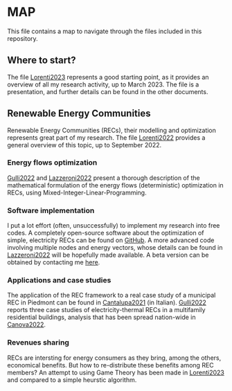 # MAP

This file contains a map to navigate through the files included in this repository.

## Where to start?

The file [Lorenti2023](Slides/2023__lorenti__phd_research_activity.pdf) represents a good starting point, as it provides an overview of all my research activity, up to March 2023.
The file is a presentation, and further details can be found in the other documents.

## Renewable Energy Communities

Renewable Energy Communities (RECs), their modelling and optimization represents great part of my research.
The file [Lorenti2022](Unpublished/2022__lorenti__modelling_and_optimisation_of_renewable_energy_communities_as_multi_energy_systems.pdf) provides a general overview of this topic, up to September 2022.

### Energy flows optimization

[Gulli2022](Preprints/preprint__2022__gulli_et_al__recoupled_a_simulation_tool_for_renewable_energy_communities_coupling_electric_and_thermal_energies.pdf) and [Lazzeroni2022](Preprints/preprint__2022__lazzeroni_et_al__modeling_of_renewable_energy_communities_the_recoupled_approach.pdf) present a thorough description of the mathematical formulation of the energy flows (deterministic) optimization in RECs, using Mixed-Integer-Linear-Programming.

### Software implementation

I put a lot effort (often, unsuccessfully) to implement my research into free codes. A completely open-source software about the optimization of simple, electricity RECs can be found on [GitHub](https://github.com/cadema-PoliTO/RECOpt). A more advanced code involving multiple nodes and energy vectors, whose details can be found in [Lazzeroni2022](Preprints/preprint__2022__lazzeroni_et_al__modeling_of_renewable_energy_communities_the_recoupled_approach.pdf) will be hopefully made available. A beta version can be obtained by contacting me [here](mailto:gianmarco.lorenti@polito.it).

### Applications and case studies

The application of the REC framework to a real case study of a municipal REC in Piedmont can be found in [Cantalupa2021](Unpublished/2021__lorenti__et_al__preliminary_results_of_the_performance_analysis_of_the_rec_in_cantalupa.pdf) (in Italian).
[Gulli2022](Preprints/preprint__2022__gulli_et_al__recoupled_a_simulation_tool_for_renewable_energy_communities_coupling_electric_and_thermal_energies.pdf) reports three case studies of electricity-thermal RECs in a multifamily residential buildings, analysis that has been spread nation-wide in [Canova2022](Preprints/preprint__2022__canova_et_al__decarbonizing_decarbonizing_residential_energy_consumption_under_the_italian_collective_self_consumption_regulation.pdf).

### Revenues sharing

RECs are intersting for energy consumers as they bring, among the others, economical benefits. But how to re-distribute these benefits among REC members? An attempt to using Game Theory has been made in [Lorenti2023](Unpublished/2023__lorenti_value_sharing_in_renewable_energy_communities_an_open_issue.pdf) and compared to a simple heurstic algorithm. 
